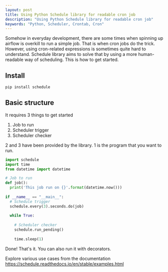```yaml
---
layout: post
title: Using Python Schedule library for readable cron job
description: "Using Python Schedule library for readable cron job"
keywords: "Python, Scheduler, Crontab, Cron"
---
```


Somehow in everyday development, there are some times when spinning up airflow is overkill to run a simple job. That is when cron jobs do the trick. However, using cron-related expressions is sometimes quite hard to understand. Schedule library aims to solve that by using a more human-readable way of scheduling. This is how to get started.

## Install
```bash
pip install schedule
```

## Basic structure
It requires 3 things to get started
1. Job to run
2. Scheduler trigger
3. Scheduler checker

2 and 3 have been provided by the library. 1 is the program that you want to run.

```python
import schedule
import time
from datetime import datetime

# Job to run
def job():
  print('This job run on {}'.format(datetime.now()))
  
if __name__ == "__main__":
  # Schedule trigger
  schedule.every(3).seconds.do(job)
  
  while True:
  
    # Scheduler checker
    schedule.run_pending()
    
    time.sleep(1)
```

Done! That's it. You can also run it with decorators. 

Explore various use cases from the documentation https://schedule.readthedocs.io/en/stable/examples.html
